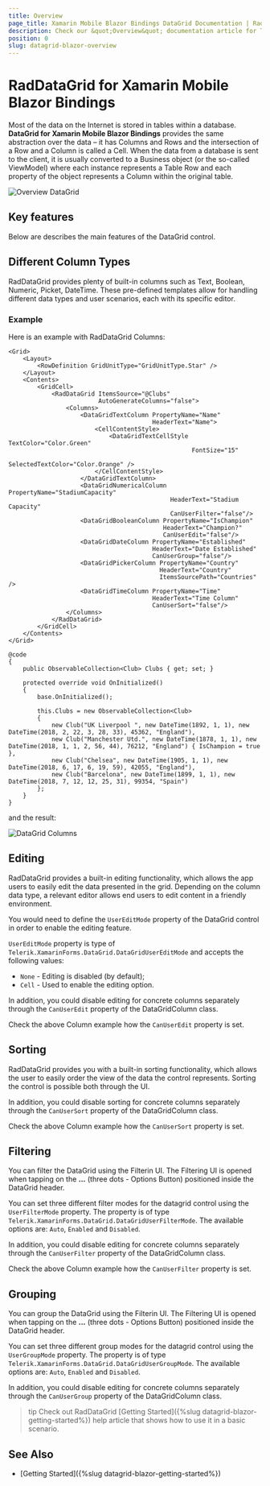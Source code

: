 ```yaml
---
title: Overview
page_title: Xamarin Mobile Blazor Bindings DataGrid Documentation | RadDataGrid Overview
description: Check our &quot;Overview&quot; documentation article for Telerik DataGrid for for Xamarin Mobile Blazor Bindings
position: 0
slug: datagrid-blazor-overview
---
```


# RadDataGrid for Xamarin Mobile Blazor Bindings

Most of the data on the Internet is stored in tables within a database. **DataGrid for Xamarin Mobile Blazor Bindings** provides the same abstraction over the data – it has Columns and Rows and the intersection of a Row and a Column is called a Cell. When the data from a database is sent to the client, it is usually converted to a Business object (or the so-called ViewModel) where each instance represents a Table Row and each property of the object represents a Column within the original table.

![Overview DataGrid](images/datagrid-overview.png)

## Key features

Below are describes the main features of the DataGrid control.

## Different Column Types

RadDataGrid provides plenty of built-in columns such as Text, Boolean, Numeric, Picket, DateTime. These pre-defined templates allow for handling different data types and user scenarios, each with its specific editor.

### Example

Here is an example with RadDataGrid Columns:

```
<Grid>
    <Layout>
        <RowDefinition GridUnitType="GridUnitType.Star" />
    </Layout>
    <Contents>
        <GridCell>
            <RadDataGrid ItemsSource="@Clubs" 
                         AutoGenerateColumns="false">
                <Columns>
                    <DataGridTextColumn PropertyName="Name"
                                        HeaderText="Name">
                        <CellContentStyle>
                            <DataGridTextCellStyle TextColor="Color.Green"
                                                   FontSize="15"
                                                   SelectedTextColor="Color.Orange" />
                        </CellContentStyle>
                    </DataGridTextColumn>
                    <DataGridNumericalColumn PropertyName="StadiumCapacity"
                                             HeaderText="Stadium Capacity" 
                                             CanUserFilter="false"/>
                    <DataGridBooleanColumn PropertyName="IsChampion"
                                           HeaderText="Champion?" 
                                           CanUserEdit="false"/>
                    <DataGridDateColumn PropertyName="Established"
                                        HeaderText="Date Established"
                                        CanUserGroup="false"/>
                    <DataGridPickerColumn PropertyName="Country"
                                          HeaderText="Country"
                                          ItemsSourcePath="Countries" />
                    <DataGridTimeColumn PropertyName="Time"
                                        HeaderText="Time Column" 
                                        CanUserSort="false"/>
                </Columns>
            </RadDataGrid>
        </GridCell>
    </Contents>
</Grid>

@code 
{
    public ObservableCollection<Club> Clubs { get; set; }
    
    protected override void OnInitialized()
    {
        base.OnInitialized();

        this.Clubs = new ObservableCollection<Club>
        {
            new Club("UK Liverpool ", new DateTime(1892, 1, 1), new DateTime(2018, 2, 22, 3, 28, 33), 45362, "England"),
            new Club("Manchester Utd.", new DateTime(1878, 1, 1), new DateTime(2018, 1, 1, 2, 56, 44), 76212, "England") { IsChampion = true },
            new Club("Chelsea", new DateTime(1905, 1, 1), new DateTime(2018, 6, 17, 6, 19, 59), 42055, "England"),
            new Club("Barcelona", new DateTime(1899, 1, 1), new DateTime(2018, 7, 12, 12, 25, 31), 99354, "Spain")
        };
    }
}

```

and the result:

![DataGrid Columns](images/datagrid-columns.png)

## Editing

RadDataGrid provides a built-in editing functionality, which allows the app users to easily edit the data presented in the grid. Depending on the column data type, a relevant editor allows end users to edit content in a friendly environment.

You would need to define the `UserEditMode` property of the DataGrid control in order to enable the editing feature.

`UserEditMode` property is type of `Telerik.XamarinForms.DataGrid.DataGridUserEditMode` and accepts the following values:

* `None` - Editing is disabled (by default);
* `Cell` - Used to enable the editing option.

In addition, you could disable editing for concrete columns separately through the `CanUserEdit` property of the DataGridColumn class. 

Check the above Column example how the `CanUserEdit` property is set.

## Sorting

RadDataGrid provides you with a built-in sorting functionality, which allows the user to easily order the view of the data the control represents. Sorting the control is possible both through the UI.

In addition, you could disable sorting for concrete columns separately through the `CanUserSort` property of the DataGridColumn class. 

Check the above Column example how the `CanUserSort` property is set.

## Filtering

You can filter the DataGrid using the Filterin UI. The Filtering UI is opened when tapping on the **...** (three dots - Options Button) positioned inside the DataGrid header. 

You can set three different filter modes for the datagrid control using the `UserFilterMode` property. The property is of type `Telerik.XamarinForms.DataGrid.DataGridUserFilterMode`. The available options are: `Auto`, `Enabled` and `Disabled`.

In addition, you could disable editing for concrete columns separately through the `CanUserFilter` property of the DataGridColumn class. 

Check the above Column example how the `CanUserFilter` property is set.

## Grouping

You can group the DataGrid using the Filterin UI. The Filtering UI is opened when tapping on the **...** (three dots - Options Button) positioned inside the DataGrid header. 

You can set three different group modes for the datagrid control using the `UserGroupMode` property. The property is of type `Telerik.XamarinForms.DataGrid.DataGridUserGroupMode`. The available options are: `Auto`, `Enabled` and `Disabled`.

In addition, you could disable editing for concrete columns separately through the `CanUserGroup` property of the DataGridColumn class. 

>tip Check out RadDataGrid [Getting Started]({%slug datagrid-blazor-getting-started%}) help article that shows how to use it in a basic scenario.

## See Also

- [Getting Started]({%slug datagrid-blazor-getting-started%}) 
